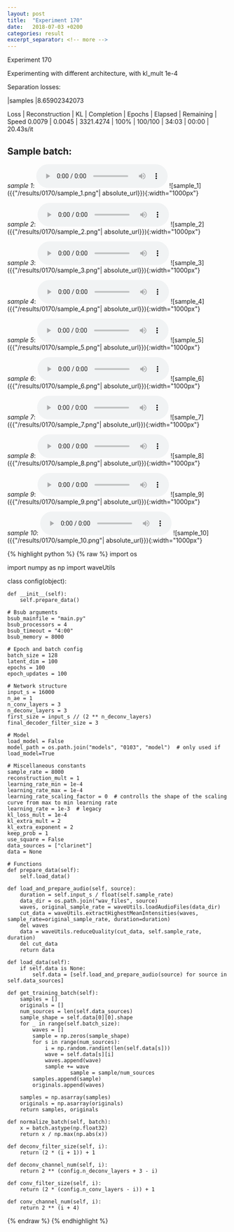```yaml
---
layout: post
title:  "Experiment 170"
date:   2018-07-03 +0200
categories: result
excerpt_separator: <!-- more -->
---
```

Experiment 170

Experimenting with different architecture, with kl_mult 1e-4

Separation losses:

|samples
|8.65902342073

Loss | Reconstruction | KL | Completion | Epochs | Elapsed | Remaining | Speed
0.0079 | 0.0045 | 3321.4274 | 100% | 100/100 | 34:03 | 00:00 | 20.43s/it<!-- more -->

## **Sample batch**:
_sample 1_:
<audio src="/ResultsOverview/results/0170/sample_1.wav" controls preload></audio>
![sample_1]({{"/results/0170/sample_1.png"| absolute_url}}){:width="1000px"}

_sample 2_:
<audio src="/ResultsOverview/results/0170/sample_2.wav" controls preload></audio>
![sample_2]({{"/results/0170/sample_2.png"| absolute_url}}){:width="1000px"}

_sample 3_:
<audio src="/ResultsOverview/results/0170/sample_3.wav" controls preload></audio>
![sample_3]({{"/results/0170/sample_3.png"| absolute_url}}){:width="1000px"}

_sample 4_:
<audio src="/ResultsOverview/results/0170/sample_4.wav" controls preload></audio>
![sample_4]({{"/results/0170/sample_4.png"| absolute_url}}){:width="1000px"}

_sample 5_:
<audio src="/ResultsOverview/results/0170/sample_5.wav" controls preload></audio>
![sample_5]({{"/results/0170/sample_5.png"| absolute_url}}){:width="1000px"}

_sample 6_:
<audio src="/ResultsOverview/results/0170/sample_6.wav" controls preload></audio>
![sample_6]({{"/results/0170/sample_6.png"| absolute_url}}){:width="1000px"}

_sample 7_:
<audio src="/ResultsOverview/results/0170/sample_7.wav" controls preload></audio>
![sample_7]({{"/results/0170/sample_7.png"| absolute_url}}){:width="1000px"}

_sample 8_:
<audio src="/ResultsOverview/results/0170/sample_8.wav" controls preload></audio>
![sample_8]({{"/results/0170/sample_8.png"| absolute_url}}){:width="1000px"}

_sample 9_:
<audio src="/ResultsOverview/results/0170/sample_9.wav" controls preload></audio>
![sample_9]({{"/results/0170/sample_9.png"| absolute_url}}){:width="1000px"}

_sample 10_:
<audio src="/ResultsOverview/results/0170/sample_10.wav" controls preload></audio>
![sample_10]({{"/results/0170/sample_10.png"| absolute_url}}){:width="1000px"}


{% highlight python %}
{% raw %}
import os

import numpy as np
import waveUtils


class config(object):

	def __init__(self):
		self.prepare_data()

	# Bsub arguments
	bsub_mainfile = "main.py"
	bsub_processors = 4
	bsub_timeout = "4:00"
	bsub_memory = 8000

	# Epoch and batch config
	batch_size = 128
	latent_dim = 100
	epochs = 100
	epoch_updates = 100

	# Network structure
	input_s = 16000
	n_ae = 1
	n_conv_layers = 3
	n_deconv_layers = 3
	first_size = input_s // (2 ** n_deconv_layers)
	final_decoder_filter_size = 3

	# Model
	load_model = False
	model_path = os.path.join("models", "0103", "model")  # only used if load_model=True

	# Miscellaneous constants
	sample_rate = 8000
	reconstruction_mult = 1
	learning_rate_min = 1e-4
	learning_rate_max = 1e-4
	learning_rate_scaling_factor = 0  # controlls the shape of the scaling curve from max to min learning rate
	learning_rate = 1e-3  # legacy
	kl_loss_mult = 1e-4
	kl_extra_mult = 2
	kl_extra_exponent = 2
	keep_prob = 1
	use_square = False
	data_sources = ["clarinet"]
	data = None

	# Functions
	def prepare_data(self):
		self.load_data()

	def load_and_prepare_audio(self, source):
		duration = self.input_s / float(self.sample_rate)
		data_dir = os.path.join("wav_files", source)
		waves, original_sample_rate = waveUtils.loadAudioFiles(data_dir)
		cut_data = waveUtils.extractHighestMeanIntensities(waves, sample_rate=original_sample_rate, duration=duration)
		del waves
		data = waveUtils.reduceQuality(cut_data, self.sample_rate, duration)
		del cut_data
		return data

	def load_data(self):
		if self.data is None:
			self.data = [self.load_and_prepare_audio(source) for source in self.data_sources]

	def get_training_batch(self):
		samples = []
		originals = []
		num_sources = len(self.data_sources)
		sample_shape = self.data[0][0].shape
		for _ in range(self.batch_size):
			waves = []
			sample = np.zeros(sample_shape)
			for s in range(num_sources):
				i = np.random.randint(len(self.data[s]))
				wave = self.data[s][i]
				waves.append(wave)
				sample += wave
                        sample = sample/num_sources
			samples.append(sample)
			originals.append(waves)

		samples = np.asarray(samples)
		originals = np.asarray(originals)
		return samples, originals

	def normalize_batch(self, batch):
		x = batch.astype(np.float32)
		return x / np.max(np.abs(x))

	def deconv_filter_size(self, i):
		return (2 * (i + 1)) + 1

	def deconv_channel_num(self, i):
		return 2 ** (config.n_deconv_layers + 3 - i)

	def conv_filter_size(self, i):
		return (2 * (config.n_conv_layers - i)) + 1

	def conv_channel_num(self, i):
		return 2 ** (i + 4)

{% endraw %}
{% endhighlight %}
